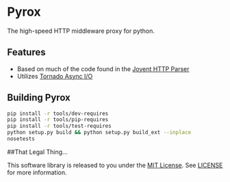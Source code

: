 # Pyrox
The high-speed HTTP middleware proxy for python.

## Features
* Based on much of the code found in the [Joyent HTTP Parser](https://github.com/joyent/http-parser)
* Utilizes [Tornado Async I/O](http://www.tornadoweb.org/en/stable/)

## Building Pyrox
```bash
pip install -r tools/dev-requires
pip install -r tools/pip-requires
pip install -r tools/test-requires
python setup.py build && python setup.py build_ext --inplace
nosetests
```

##That Legal Thing...

This software library is released to you under the [MIT License](http://opensource.org/licenses/MIT). See [LICENSE](https://github.com/zinic/pyrox/blob/master/LICENSE) for more information.

